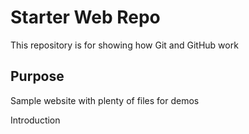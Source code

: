# Starter Web Repo

This repository is for showing how Git and GitHub work

## Purpose

Sample website with plenty of files for demos


Introduction


